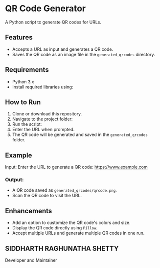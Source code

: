 # QR Code Generator

A Python script to generate QR codes for URLs.

## Features
- Accepts a URL as input and generates a QR code.
- Saves the QR code as an image file in the `generated_qrcodes` directory.

## Requirements
- Python 3.x
- Install required libraries using:

## How to Run
1. Clone or download this repository.
2. Navigate to the project folder:
3. Run the script:
4. Enter the URL when prompted.
5. The QR code will be generated and saved in the `generated_qrcodes` folder.

## Example
Input:
Enter the URL to generate a QR code: https://www.example.com

### Output:
- A QR code saved as `generated_qrcodes/qrcode.png`.
- Scan the QR code to visit the URL.

## Enhancements
- Add an option to customize the QR code's colors and size.
- Display the QR code directly using `Pillow`.
- Accept multiple URLs and generate multiple QR codes in one run.

## SIDDHARTH RAGHUNATHA SHETTY
Developer and Maintainer
